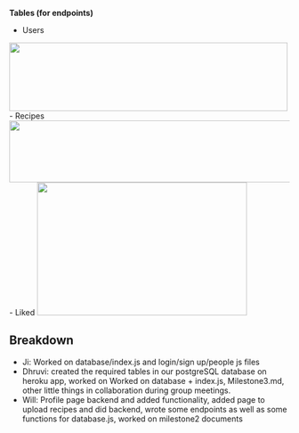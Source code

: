 **Tables (for endpoints)**
- Users
<img src="https://github.com/william-murphy/cs326-final-pi/blob/main/docs/milestone2-images/userstable.PNG" width="500" height="123">
- Recipes
<img src="https://github.com/william-murphy/cs326-final-pi/blob/main/docs/milestone2-images/recipetable.PNG" width="700" height="111">
- Liked
<img src="https://github.com/william-murphy/cs326-final-pi/blob/main/docs/milestone2-images/savedtable.PNG" width="377" height="239">
 
 ## **Breakdown**
- Ji: Worked on database/index.js and login/sign up/people js files
- Dhruvi: created the required tables in our postgreSQL database on heroku app, worked on Worked on database + index.js, Milestone3.md, other little things in collaboration during group meetings.
- Will: Profile page backend and added functionality, added page to upload recipes and did backend, wrote some endpoints as well as some functions for database.js, worked on milestone2 documents
